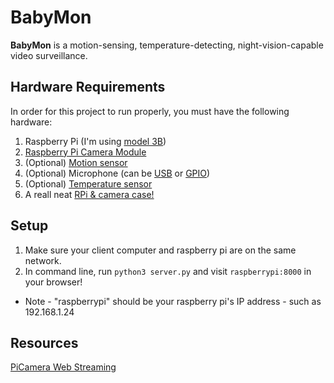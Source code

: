 # BabyMon
**BabyMon** is a motion-sensing, temperature-detecting, night-vision-capable video surveillance.

## Hardware Requirements
In order for this project to run properly, you must have the following hardware:
1. Raspberry Pi (I'm using [model 3B](https://www.adafruit.com/product/3775))
2. [Raspberry Pi Camera Module](https://www.amazon.com/Raspberry-Pi-Camera-Module-Megapixel/dp/B01ER2SKFS)
3. (Optional) [Motion sensor](https://www.gearbest.com/development-boards/pp_70386.html)
4. (Optional) Microphone (can be [USB](https://www.adafruit.com/product/3367) or [GPIO](https://www.amazon.com/Adafruit-Electret-Microphone-Amplifier-MAX9814/dp/B00SLYAI9K))
5. (Optional) [Temperature sensor](https://www.amazon.com/Gowoops-Temperature-Humidity-Measurement-Raspberry/dp/B073F472JL)
6. A reall neat [RPi & camera case!](https://smarticase.com/collections/all/products/smartipi-kit-3?variant=4366898177)

## Setup
1. Make sure your client computer and raspberry pi are on the same network.
2. In command line, run `python3 server.py` and visit `raspberrypi:8000` in your browser!
* Note - "raspberrypi" should be your raspberry pi's IP address - such as 192.168.1.24

## Resources
[PiCamera Web Streaming](https://picamera.readthedocs.io/en/release-1.13/recipes2.html#web-streaming)
